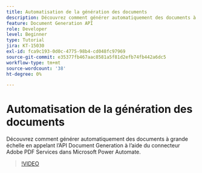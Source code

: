 ```yaml
---
title: Automatisation de la génération des documents
description: Découvrez comment générer automatiquement des documents à grande échelle
feature: Document Generation API
role: Developer
level: Beginner
type: Tutorial
jira: KT-15030
exl-id: fca9c193-0d0c-4775-98b4-cd048fc97969
source-git-commit: e35377fb467aac8581a5f81d2efb74fb442a6dc5
workflow-type: tm+mt
source-wordcount: '38'
ht-degree: 0%

---
```


# Automatisation de la génération des documents

Découvrez comment générer automatiquement des documents à grande échelle en appelant l’API Document Generation à l’aide du connecteur Adobe PDF Services dans Microsoft Power Automate.

>[!VIDEO](https://video.tv.adobe.com/v/3428227?hidetitle=true)
